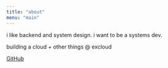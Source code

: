 ```yaml
---
title: "about"
menu: "main"
---
```


i like backend and system design.
i want to be a systems dev.

building a cloud + other things @ excloud

[GitHub](https://github.com/LOLwierd)
